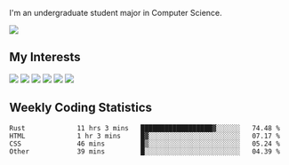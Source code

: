 I'm an undergraduate student major in Computer Science.

![](https://github-readme-stats.vercel.app/api?username=littzhch&theme=radical)

## My Interests

![](https://img.shields.io/badge/Python-3776AB?style=flat&labelColor=FFD43B&logoColor=3776AB&logo=python)
![](https://img.shields.io/badge/C-00599C?style=flat&labelColor=01427d&logoColor=6295cb&logo=c)
![](https://img.shields.io/badge/Rust-ffffff?style=flat&labelColor=ffffff&logoColor=000000&logo=rust)
![](https://img.shields.io/badge/LaTeX-008080?style=flat&labelColor=eeece5&logoColor=008080&logo=latex)
![](https://img.shields.io/badge/OpenGL-5487b2?style=flat&labelColor=ffffff&logoColor=5487b2&logo=opengl)
![](https://img.shields.io/badge/archlinux-1793d1?style=flat&labelColor=333333&logoColor=1793d1&logo=archlinux)

## Weekly Coding Statistics
<!--START_SECTION:waka-->

```text
Rust             11 hrs 3 mins   ██████████████████▓░░░░░░   74.48 %
HTML             1 hr 3 mins     █▓░░░░░░░░░░░░░░░░░░░░░░░   07.17 %
CSS              46 mins         █▒░░░░░░░░░░░░░░░░░░░░░░░   05.24 %
Other            39 mins         █░░░░░░░░░░░░░░░░░░░░░░░░   04.39 %
```

<!--END_SECTION:waka-->
